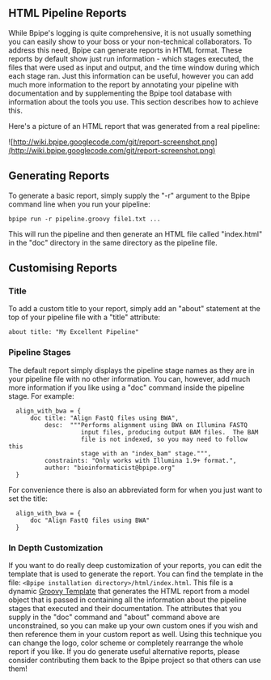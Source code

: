## HTML Pipeline Reports ##
While Bpipe's logging is quite comprehensive, it is not usually something you can easily show to your boss or your non-technical collaborators. To address this need, Bpipe can generate reports in HTML format.  These reports by default show just run information - which stages executed, the files that were used as input and output, and the time window during which each stage ran.  Just this information can be useful, however you can add much more information to the report by annotating your pipeline with documentation and by supplementing the Bpipe tool database with information about the tools you use.  This section describes how to achieve this.

Here's a picture of an HTML report that was generated from a real pipeline:

![http://wiki.bpipe.googlecode.com/git/report-screenshot.png](http://wiki.bpipe.googlecode.com/git/report-screenshot.png)

## Generating Reports ##
To generate a basic report, simply supply the "-r" argument to the Bpipe command line when you run your pipeline:
```
bpipe run -r pipeline.groovy file1.txt ... 
```
This will run the pipeline and then generate an HTML file called "index.html" in the "doc" directory in the same directory as the pipeline file.

## Customising Reports ##

### Title ###
To add a custom title to your report, simply add an "about" statement at the top of your pipeline file with a "title" attribute:
```
about title: "My Excellent Pipeline" 
```

### Pipeline Stages ###
The default report simply displays the pipeline stage names as they are in your pipeline file with no other information.  You can, however, add much more information if you like using a "doc" command inside the pipeline stage.  For example:
```
  align_with_bwa = {
      doc title: "Align FastQ files using BWA",
          desc:  """Performs alignment using BWA on Illumina FASTQ 
                    input files, producing output BAM files.  The BAM 
                    file is not indexed, so you may need to follow this
                    stage with an "index_bam" stage.""",
          constraints: "Only works with Illumina 1.9+ format.",
          author: "bioinformaticist@bpipe.org"
  }
```
For convenience there is also an abbreviated form for when you just want to set the title:
```
  align_with_bwa = {
      doc "Align FastQ files using BWA"
  }
```

### In Depth Customization ###
If you want to do really deep customization of your reports, you can edit the template that is used to generate the report.  You can find the template in the file: `<Bpipe installation directory>/html/index.html`.  This file is a dynamic [Groovy Template](http://groovy.codehaus.org/Groovy+Templates) that generates the HTML report from a model object that is passed in containing all the information about the pipeline stages that executed and their documentation. The attributes that you supply in the "doc" command and "about" command above are unconstrained, so you can make up your own custom ones if you wish and then reference them in your custom report as well.  Using this technique you can change the logo, color scheme or completely rearrange the whole report if you like.  If you do generate useful alternative reports, please consider contributing them back to the Bpipe project so that others can use them!